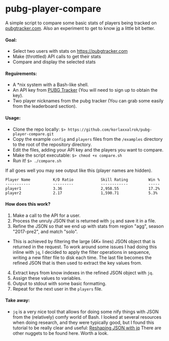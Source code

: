 # pubg-player-compare

A simple script to compare some basic stats of players being tracked on [pubgtracker.com](https://pubgtracker.com). Also an experiment to get to know [jq](https://stedolan.github.io/jq/) a little bit better.

#### Goal:
* Select two users with stats on https://pubgtracker.com
* Make (throttled) API calls to get their stats
* Compare and display the selected stats

#### Reguirements:
* A *nix system with a Bash-like shell.
* An API key from [PUBG Tracker](https://pubgtracker.com/site-api) (You will need to sign up to obtain the key).
* Two player nicknames from the pubg tracker (You can grab some easily from the leaderboard section).

#### Usage:
* Clone the repo locally: ```$> https://github.com/korlaxxalrok/pubg-player-compare.git```
* Copy the example `config` and `players` files from the `/examples` directory to the root of the repository directory.
* Edit the files, adding your API key and the players you want to compare.
* Make the script executable: ```$> chmod +x compare.sh```
* Run it! ```$> ./compare.sh```

If all goes well you may see output like this (player names are hidden).
```
Player Name          K/D Ratio            Skill Rating         Win %
-----------          ---------            ------------         -----
player1              3.36                 2,958.55             17.2%
player2              2.17                 1,590.71             5.3%
```

#### How does this work?
1. Make a call to the API for a user.
2. Process the unruly JSON that is returned with `jq` and save it in a file.
3. Refine the JSON so that we end up with stats from region "agg", season "2017-pre2", and match "solo".
* This is achieved by filtering the large (4K+ lines) JSON object that is returned in the request. To work around some issues I had doing this inline with `jq`, I decided to apply the filter operations in sequence, writing a new filter file to disk each time. The last file becomes the refined JSON that is then used to extract the key values from.
4. Extract keys from know indexes in the refined JSON object with `jq`.
5. Assign these values to variables.
6. Output to stdout with some basic formatting.
7. Repeat for the next user in the `players` file.

#### Take away:
* `jq` is a very nice tool that allows for doing some nify things with JSON from the (relatively) comfy world of Bash. I looked at several resources when doing research, and they were typically good, but I found this tutorial to be really clear and useful: [Reshaping JSON with jq](http://programminghistorian.org/lessons/json-and-jq) There are other nuggets to be found here. Worth a look.
